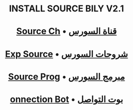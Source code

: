 # <p align="center" > INSTALL SOURCE BILY V2.1
# <p align="center" > [Source Ch](https://t.me/BILY_DEV) • [قناة السورس](https://t.me/BILY_DEV)
# <p align="center" > [Exp Source](https://t.me/Exp_Dev) • [شروحات السورس](https://t.me/XJJJJS)
# <p align="center" > [Source Prog](https://t.me/X_6_Z) • [مبرمج السورس](https://t.me/X_6_Z)
# <p align="center" > [onnection Bot](https://t.me/LH1BOT) • [بوت التواصل](https://t.me/LH1BOT)
